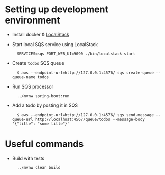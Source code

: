 
Setting up development environment
==================================
* Install docker & [LocalStack](https://github.com/localstack/localstack)
* Start local SQS service using LocalStack

        SERVICES=sqs PORT_WEB_UI=9090 ./bin/localstack start

* Create `todos` SQS queue

        $ aws --endpoint-url=http://127.0.0.1:4576/ sqs create-queue --queue-name todos

* Run SQS processor

        ../mvnw spring-boot:run
        
* Add a todo by posting it in SQS

        $ aws --endpoint-url=http://127.0.0.1:4576/ sqs send-message --queue-url http://localhost:4567/queue/todos --message-body '{"title": "some title"}'

Useful commands
===============
* Build with tests

        ../mvnw clean build
